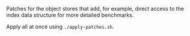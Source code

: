 Patches for the object stores that add, for example, direct access to the index data structure for more detailed benchmarks. 

Apply all at once using `./apply-patches.sh`.
